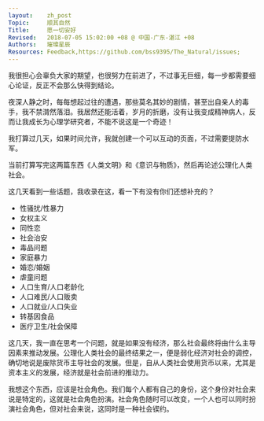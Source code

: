 ```yaml
---
layout:    zh_post
Topic:     顺其自然
Title:     愿一切安好
Revised:   2018-07-05 15:02:00 +08 @ 中国-广东-湛江 +08
Authors:   璀璨星辰
Resources: Feedback,https://github.com/bss9395/The_Natural/issues;
---
```


我很担心会辜负大家的期望，也很努力在前进了，不过事无巨细，每一步都需要细心论证，反正不会那么快得到结论。

夜深人静之时，每每想起过往的遭遇，那些莫名其妙的剧情，甚至出自亲人的毒手，我不禁潸然落泪。我居然还能活着，岁月的折磨，没有让我变成精神病人，反而让我成长为心理学研究者，不能不说这是一个奇迹！

我打算过几天，如果时间允许，我就创建一个可以互动的页面，不过需要提防水军。

当前打算写完这两篇东西《人类文明》和《意识与物质》，然后再论述公理化人类社会。

这几天看到一些话题，我收录在这，看一下有没有你们还想补充的？

+ 性骚扰/性暴力
+ 女权主义
+ 同性恋
+ 社会治安
+ 毒品问题
+ 家庭暴力
+ 婚恋/婚姻
+ 虐童问题
+ 人口生育/人口老龄化
+ 人口难民/人口贩卖
+ 人口就业/人口失业
+ 转基因食品
+ 医疗卫生/社会保障

这几天，我一直在思考一个问题，就是如果没有经济，那么社会最终将由什么主导因素来推动发展。公理化人类社会的最终结果之一，便是弱化经济对社会的调控，确切地说是废除货币主导社会的发展。但是，自从人类社会使用货币以来，尤其是资本主义的发展，经济就是社会前进的推动力。

我想这个东西，应该是社会角色。我们每个人都有自己的身份，这个身份对社会来说是特定的，这就是社会角色扮演。社会角色随时可以改变，一个人也可以同时扮演社会角色，但对社会来说，这同时是一种社会锲约。